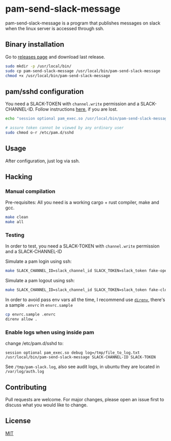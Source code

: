 # pam-send-slack-message

pam-send-slack-message is a program that publishes messages on slack when the linux server is accessed through ssh.

## Binary installation

Go to [releases page](https://github.com/iuridiniz/pam-send-slack-message/releases) and download last release.

```bash
sudo mkdir -p /usr/local/bin/
sudo cp pam-send-slack-message /usr/local/bin/pam-send-slack-message
chmod +x /usr/local/bin/pam-send-slack-message
```

## pam/sshd configuration

You need a SLACK-TOKEN with `channel.write` permission and a SLACK-CHANNEL-ID. Follow instructions [here](https://api.slack.com/messaging/sending), if you are lost.

```bash
echo "session optional pam_exec.so /usr/local/bin/pam-send-slack-message SLACK-CHANNEL-ID SLACK-TOKEN" | sudo tee /etc/pam.d/sshd 

# assure token cannot be viewed by any ordinary user 
sudo chmod o-r /etc/pam.d/sshd
```

## Usage

After configuration, just log via ssh.

## Hacking

### Manual compilation

Pre-requisites: All you need is a working cargo + rust compiler, make and gcc.

```bash
make clean
make all
```

### Testing

In order to test, you need a SLACK-TOKEN with `channel.write` permission and a SLACK-CHANNEL-ID

Simulate a pam login using ssh:

```bash
make SLACK_CHANNEL_ID=slack_channel_id SLACK_TOKEN=slack_token fake-open-session
``` 

Simulate a pam logout using ssh:

```bash
make SLACK_CHANNEL_ID=slack_channel_id SLACK_TOKEN=slack_token fake-close-session
```

In order to avoid pass env vars all the time, I recommend use [`direnv`](https://direnv.net/), there's a sample `.envrc` in `envrc.sample`

```bash
cp envrc.sample .envrc
direnv allow .
```

### Enable logs when using inside pam

change /etc/pam.d/sshd to:

```
session optional pam_exec.so debug log=/tmp/file_to_log.txt /usr/local/bin/pam-send-slack-message SLACK-CHANNEL-ID SLACK-TOKEN
```

See `/tmp/pam-slack.log`, also see audit logs, in ubuntu they are located in `/var/log/auth.log`


## Contributing
Pull requests are welcome. For major changes, please open an issue first to discuss what you would like to change.

## License
[MIT](https://choosealicense.com/licenses/mit/)